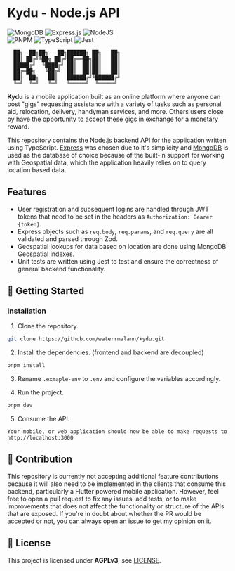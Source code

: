 # Kydu - Node.js API

![MongoDB](https://img.shields.io/badge/MongoDB-%234ea94b.svg?style=for-the-badge&logo=mongodb&logoColor=white)
![Express.js](https://img.shields.io/badge/express.js-%23404d59.svg?style=for-the-badge&logo=express&logoColor=%2361DAFB)
![NodeJS](https://img.shields.io/badge/node.js-6DA55F?style=for-the-badge&logo=node.js&logoColor=white) <br/>
![PNPM](https://img.shields.io/badge/pnpm-%234a4a4a.svg?style=for-the-badge&logo=pnpm&logoColor=f69220)
![TypeScript](https://img.shields.io/badge/typescript-%23007ACC.svg?style=for-the-badge&logo=typescript&logoColor=white)
![Jest](https://img.shields.io/badge/-jest-%23C21325?style=for-the-badge&logo=jest&logoColor=white)

```
  ██╗  ██╗██╗   ██╗██████╗ ██╗   ██╗
  ██║ ██╔╝╚██╗ ██╔╝██╔══██╗██║   ██║
  █████╔╝  ╚████╔╝ ██║  ██║██║   ██║
  ██╔═██╗   ╚██╔╝  ██║  ██║██║   ██║
  ██║  ██╗   ██║   ██████╔╝╚██████╔╝
  ╚═╝  ╚═╝   ╚═╝   ╚═════╝  ╚═════╝ 
```

**Kydu** is a mobile application built as an online platform where anyone can post "gigs" requesting assistance with a variety of tasks such as personal aid, relocation, delivery, handyman services, and more. Others users close by have the opportunity to accept these gigs in exchange for a monetary reward.

This repository contains the Node.js backend API for the application written using TypeScript. [Express](https://expressjs.com/) was chosen due to it's simplicity and [MongoDB](https://www.mongodb.com/) is used as the database of choice because of the built-in support for working with Geospatial data, which the application heavily relies on to query location based data.

## Features

- User registration and subsequent logins are handled through JWT tokens that need to be set in the headers as `Authorization: Bearer {token}`.
- Express objects such as `req.body`, `req.params`, and `req.query` are all validated and parsed through Zod.
- Geospatial lookups for data based on location are done using MongoDB Geospatial indexes.
- Unit tests are written using Jest to test and ensure the correctness of general backend functionality.

## 🚀 Getting Started

### Installation

1. Clone the repository.

```sh
git clone https://github.com/waterrmalann/kydu.git
```

2. Install the dependencies. (frontend and backend are decoupled)

```sh
pnpm install
```

3. Rename `.exmaple-env` to `.env` and configure the variables accordingly.

4. Run the project.

```sh
pnpm dev
```

5. Consume the API.

```
Your mobile, or web application should now be able to make requests to http://localhost:3000
```

## 🤝 Contribution

This repository is currently not accepting additional feature contributions because it will also need to be implemented in the clients that consume this backend, particularly a Flutter powered mobile application. However, feel free to open a pull request to fix any issues, add tests, or to make improvements that does not affect the functionality or structure of the APIs that are exposed. If you're in doubt about whether the PR would be accepted or not, you can always open an issue to get my opinion on it.

## 📃 License

This project is licensed under **AGPLv3**, see [LICENSE](LICENSE).